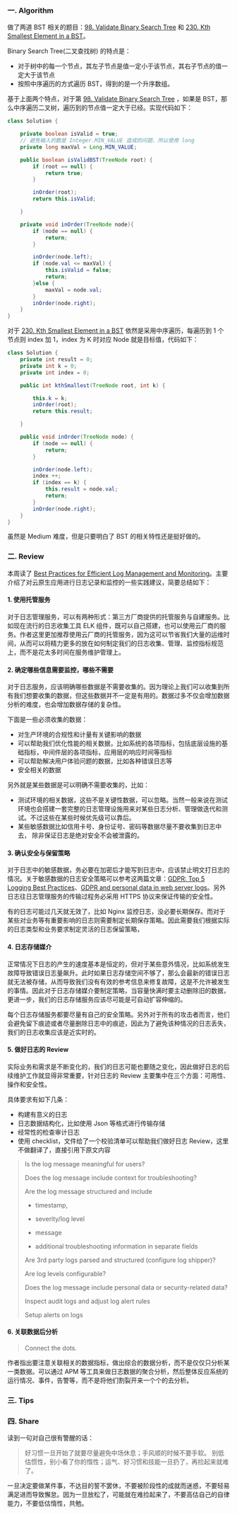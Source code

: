 ### 一. Algorithm

做了两道 BST 相关的题目：[98. Validate Binary Search Tree](https://leetcode.com/problems/validate-binary-search-tree/) 和 [230. Kth Smallest Element in a BST](https://leetcode.com/problems/kth-smallest-element-in-a-bst/)。

Binary Search Tree(二叉查找树) 的特点是：

- 对于树中的每一个节点，其左子节点是值一定小于该节点，其右子节点的值一定大于该节点
- 按照中序遍历的方式遍历 BST，得到的是一个升序数组。

基于上面两个特点，对于第 [98. Validate Binary Search Tree](https://leetcode.com/problems/validate-binary-search-tree/) ，如果是 BST，那么中序遍历二叉树，遍历到的节点值一定大于已经。实现代码如下：

```Java
class Solution {

    private boolean isValid = true;
    // 避免输入的数是 Integer.MIN_VALUE 造成的问题，所以使用 long
    private long maxVal = Long.MIN_VALUE;

    public boolean isValidBST(TreeNode root) {
        if (root == null) {
            return true;
        }

        inOrder(root);
        return this.isValid;

    }

    private void inOrder(TreeNode node){
        if (node == null) {
            return;
        }

        inOrder(node.left);
        if (node.val <= maxVal) {
            this.isValid = false;
            return;
        }else {
            maxVal = node.val;
        }
        inOrder(node.right);
    }
}
```

对于 [230. Kth Smallest Element in a BST](https://leetcode.com/problems/kth-smallest-element-in-a-bst/) 依然是采用中序遍历，每遍历到 1 个节点则 index 加 1，index 为 K 时对应 Node 就是目标值，代码如下：

```Java
class Solution {
    private int result = 0;
    private int k = 0;
    private int index = 0;

    public int kthSmallest(TreeNode root, int k) {

        this.k = k;
        inOrder(root);
        return this.result;

    }

    public void inOrder(TreeNode node) {
        if (node == null) {
            return;
        }

        inOrder(node.left);
        index ++;
        if (index == k) {
            this.result = node.val;
            return;
        }
        inOrder(node.right);
    }
}
```

虽然是 Medium 难度，但是只要明白了 BST 的相关特性还是挺好做的。

### 二. Review

本周读了 [Best Practices for Efficient Log Management and Monitoring](https://sematext.com/blog/best-practices-for-efficient-log-management-and-monitoring/)。主要介绍了对云原生应用进行日志记录和监控的一些实践建议，简要总结如下：

#### 1. 使用托管服务

对于日志管理服务，可以有两种形式：第三方厂商提供的托管服务与自建服务。比如现在流行的日志收集工具 ELK 组件，既可以自己搭建，也可以使用云厂商的服务。作者这里更加推荐使用云厂商的托管服务，因为这可以节省我们大量的运维时间，从而可以将精力更多的放在如何制定我们的日志收集、管理、监控指标规范上，而不是花太多时间在服务维护管理上。

#### 2. 确定哪些信息需要监控，哪些不需要


对于日志服务，应该明确哪些数据是不需要收集的。因为理论上我们可以收集到所有我们想要收集的数据，但这些数据并不一定是有用的。数据过多不仅会增加数据分析的难度，也会增加数据存储的复杂性。

下面是一些必须收集的数据：

- 对生产环境的合规性和计量有关键影响的数据
- 可以帮助我们优化性能的相关数据，比如系统的各项指标，包括底层设施的基础指标，中间件层的各项指标，应用层的响应时间等指标
- 可以帮助解决用户体验问题的数据，比如各种错误日志等
- 安全相关的数据 

另外就是某些数据是可以明确不需要收集的，比如：

- 测试环境的相关数据，这些不是关键性数据，可以忽略。当然一般来说在测试环境也会搭建一套完整的日志管理设施用来对某些日志分析、管理做迭代和测试。不过这些在某些时候优先级可以靠后。
- 某些敏感数据比如信用卡号、身份证号、密码等数据尽量不要收集到日志中去， 除非保证日志是绝对安全不会被泄露的。

#### 3. 确认安全与保留策略

对于日志中的敏感数据，务必要在加密后才能写到日志中，应该禁止明文打日志的情况。关于敏感数据的日志安全策略可以参考这两篇文章：[GDPR: Top 5 Logging Best Practices](https://sematext.com/blog/gdpr-top-5-logging-best-practices/)、[GDPR and personal data in web server logs](https://sematext.com/docs/logagent/how-to-gdpr_web_logs/)。另外日志往日志管理服务的传输过程务必采用 HTTPS 协议来保证传输的安全性。

有的日志可能过几天就无效了，比如 Nginx 监控日志，没必要长期保存。而对于某些对业务等有重要影响的日志则需要制定长期保存策略。因此需要我们根据实际的日志类型和业务要求制定灵活的日志保留策略，

#### 4. 日志存储媒介

正常情况下日志的产生的速度基本是恒定的，但对于某些意外情况，比如系统发生故障导致错误日志量飙升。此时如果日志存储空间不够了，那么会最新的错误日志就无法被存储，从而导致我们没有有效的参考信息来修复故障，这是不允许被发生的事情。因此对于日志存储媒介要制定策略，当容量快满时要主动删除旧的数据，更进一步，我们的日志存储服务应该尽可能是可自动扩容伸缩的。

每个日志存储服务都要尽量有自己的安全策略。另外对于所有的攻击者而言，他们会避免留下痕迹或者尽量删除日志中的痕迹，因此为了避免该种情况的日志丢失，我们的日志收集应该是近实时的。

#### 5. 做好日志的 Review

实际业务和需求是不断变化的，我们的日志可能也要随之变化，因此做好日志的后续维护工作就显得非常重要，针对日志的 Review 主要集中在三个方面：可用性、操作和安全性。

具体要求有如下几条：

- 构建有意义的日志
- 日志数据结构化，比如使用 Json 等格式进行传输存储
- 经常性的检查审计日志
- 使用 checklist，文件给了一个校验清单可以帮助我们做好日志 Review，这里不做翻译了，直接引用下原文内容

> 
> Is the log message meaningful for users? 
> 
> Does the log message include context for troubleshooting?
> 
> Are the log message structured and include
>
> - timestamp,
>
> - severity/log level
> - message
> - additional troubleshooting information in separate fields
>    
> Are 3rd party logs parsed and structured (configure log shipper)?
> 
> Are log levels configurable?
> 
> Does the log message include personal data or security-related data?
> 
> Inspect audit logs and adjust log alert rules
> 
> Setup alerts on logs


#### 6. 关联数据后分析

> Connect the dots.

作者指出要注意关联相关的数据指标，做出综合的数据分析，而不是仅仅只分析某一类数据。可以通过 APM 等工具来做日志数据的聚合分析，然后整体反应系统的运行情况、事件，告警等，而不是将他们割裂开来一个个的去分析。


### 三. Tips

### 四. Share

读到一句对自己很有警醒的话：

> 好习惯一旦开始了就要尽量避免中场休息；手风顺的时候不要手软。
> 别低估惯性，别小看了你的惰性；运气、好习惯和技能一旦扔了，再捡起来就难了。

一旦决定要做某件事，不达目的誓不罢休，不要被阶段性的成就而迷惑，不要轻易满足进而导致懈怠。因为一旦放松了，可能就在难捡起来了，不要高估自己的自律能力，不要低估惰性，共勉。